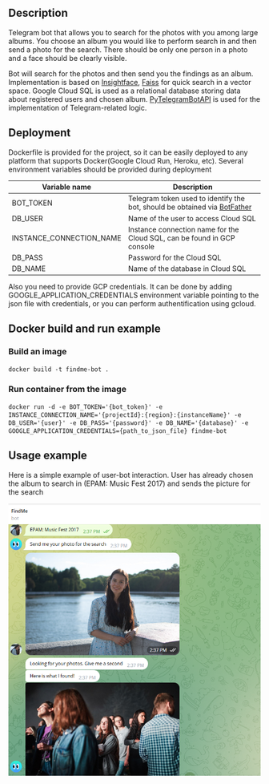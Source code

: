 
## Description

Telegram bot that allows you to search for the photos with you among large albums. You choose an album you would like to perform search in and then send a photo for the search. There should be only one person in a photo and a face should be clearly visible.

Bot will search for the photos and then send you the findings as an album. Implementation is based on [Insightface](https://github.com/deepinsight/insightface/tree/master/python-package), [Faiss](https://github.com/facebookresearch/faiss) for quick search in a vector space. Google Cloud SQL is used as a relational database storing data about registered users and chosen album. [PyTelegramBotAPI](https://pytba.readthedocs.io/en/latest/) is used for the implementation of Telegram-related logic.

## Deployment
Dockerfile is provided for the project, so it can be easily deployed to any platform that supports Docker(Google Cloud Run, Heroku, etc).
Several environment variables should be provided during deployment

| Variable name      | Description |
| ----------- | ----------- |
| BOT_TOKEN      | Telegram token used to identify the bot, should  be obtained via [BotFather](https://t.me/botfather)       |
| DB_USER   | Name of the user to access Cloud SQL        |
| INSTANCE_CONNECTION_NAME | Instance connection name for the Cloud SQL, can be found in GCP console |
|DB_PASS | Password for the Cloud SQL |
| DB_NAME | Name of the database in Cloud SQL |

Also you need to provide GCP credentials. It can be done by adding GOOGLE_APPLICATION_CREDENTIALS environment variable pointing to the json file with credentials, or you can perform authentification using gcloud.

## Docker build and run example

### Build an image

```
docker build -t findme-bot .
```

### Run container from the image

```
docker run -d -e BOT_TOKEN='{bot_token}' -e INSTANCE_CONNECTION_NAME='{projectId}:{region}:{instanceName}' -e DB_USER='{user}' -e DB_PASS='{password}' -e DB_NAME='{database}' -e GOOGLE_APPLICATION_CREDENTIALS={path_to_json_file} findme-bot
```

## Usage example

Here is a simple example of user-bot interaction. User has already chosen the album to search in (EPAM: Music Fest 2017) and sends the picture for the search

![Bot interaction](./demo/bot_interaction.PNG)